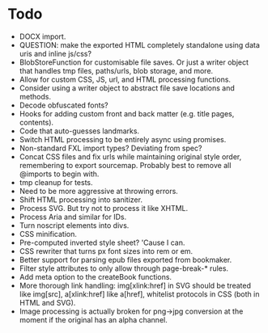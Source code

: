 # Todo

* DOCX import.
* QUESTION: make the exported HTML completely standalone using data uris and inline js/css?
* BlobStoreFunction for customisable file saves. Or just a writer object that handles tmp files, paths/urls, blob storage, and more.
* Allow for custom CSS, JS, url, and HTML processing functions.
* Consider using a writer object to abstract file save locations and methods.
* Decode obfuscated fonts?
* Hooks for adding custom front and back matter (e.g. title pages, contents).
* Code that auto-guesses landmarks.
* Switch HTML processing to be entirely async using promises.
* Non-standard FXL import types? Deviating from spec?
* Concat CSS files and fix urls while maintaining original style order, remembering to export sourcemap. Probably best to remove all @imports to begin with.
* tmp cleanup for tests.
* Need to be more aggressive at throwing errors.
* Shift HTML processing into sanitizer.
* Process SVG. But try not to process it like XHTML.
* Process Aria and similar for IDs.
* Turn noscript elements into divs.
* CSS minification.
* Pre-computed inverted style sheet? 'Cause I can.
* CSS rewriter that turns px font sizes into rem or em.
* Better support for parsing epub files exported from bookmaker.
* Filter style attributes to only allow through page-break-* rules.
* Add meta option to the createBook functions.
* More thorough link handling: img[xlink:href] in SVG should be treated like img[src], a[xlink:href] like a[href], whitelist protocols in CSS (both in HTML and SVG).
* Image processing is actually broken for png->jpg conversion at the moment if the original has an alpha channel.